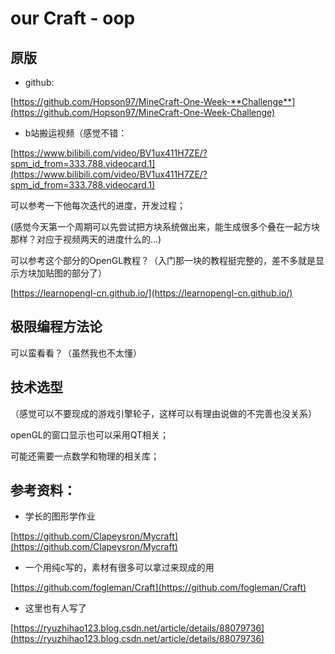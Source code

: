 # our Craft - oop

## 原版

- github:

[https://github.com/Hopson97/MineCraft-One-Week-**Challenge**](https://github.com/Hopson97/MineCraft-One-Week-Challenge)

- b站搬运视频（感觉不错：

[https://www.bilibili.com/video/BV1ux411H7ZE/?spm_id_from=333.788.videocard.1](https://www.bilibili.com/video/BV1ux411H7ZE/?spm_id_from=333.788.videocard.1)

可以参考一下他每次迭代的进度，开发过程；

(感觉今天第一个周期可以先尝试把方块系统做出来，能生成很多个叠在一起方块那样？对应于视频两天的进度什么的...)

可以参考这个部分的OpenGL教程？（入门那一块的教程挺完整的，差不多就是显示方块加贴图的部分了）

[https://learnopengl-cn.github.io/](https://learnopengl-cn.github.io/)

## 极限编程方法论

可以蛮看看？（虽然我也不太懂）

## 技术选型

（感觉可以不要现成的游戏引擎轮子，这样可以有理由说做的不完善也没关系）

openGL的窗口显示也可以采用QT相关；

可能还需要一点数学和物理的相关库；

## 参考资料：

- 学长的图形学作业

[https://github.com/Clapeysron/Mycraft](https://github.com/Clapeysron/Mycraft)

- 一个用纯c写的，素材有很多可以拿过来现成的用

[https://github.com/fogleman/Craft](https://github.com/fogleman/Craft)

- 这里也有人写了

[https://ryuzhihao123.blog.csdn.net/article/details/88079736](https://ryuzhihao123.blog.csdn.net/article/details/88079736)
